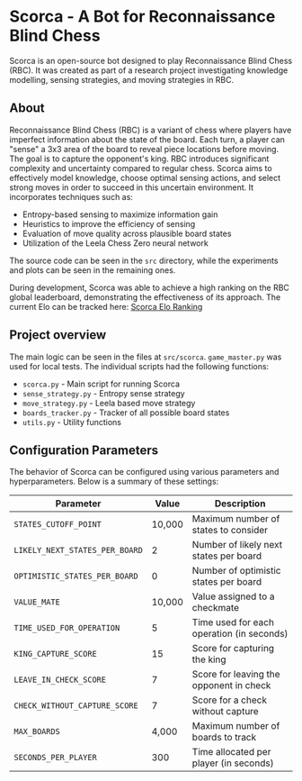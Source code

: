 # Scorca - A Bot for Reconnaissance Blind Chess

Scorca is an open-source bot designed to play Reconnaissance Blind Chess (RBC). It was created as part of a research project investigating knowledge modelling, sensing strategies, and moving strategies in RBC.

## About
Reconnaissance Blind Chess (RBC) is a variant of chess where players have imperfect information about the state of the board. Each turn, a player can "sense" a 3x3 area of the board to reveal piece locations before moving. The goal is to capture the opponent's king. RBC introduces significant complexity and uncertainty compared to regular chess.
Scorca aims to effectively model knowledge, choose optimal sensing actions, and select strong moves in order to succeed in this uncertain environment. It incorporates techniques such as:

- Entropy-based sensing to maximize information gain
- Heuristics to improve the efficiency of sensing
- Evaluation of move quality across plausible board states
- Utilization of the Leela Chess Zero neural network

The source code can be seen in the `src` directory, while the experiments and plots can be seen in the remaining ones.

During development, Scorca was able to achieve a high ranking on the RBC global leaderboard, demonstrating the effectiveness of its approach. The current Elo can be tracked here: [Scorca Elo Ranking](https://rbc.jhuapl.edu/users/48973)

## Project overview
The main logic can be seen in the files at `src/scorca`. `game_master.py` was used for local tests.
The individual scripts had the following functions:
- `scorca.py` - Main script for running Scorca
- `sense_strategy.py` - Entropy sense strategy
- `move_strategy.py` - Leela based move strategy
- `boards_tracker.py` - Tracker of all possible board states
- `utils.py` - Utility functions

## Configuration Parameters

The behavior of Scorca can be configured using various parameters and hyperparameters. Below is a summary of these settings:

| Parameter | Value | Description |
| --------- | ----- | ----------- |
| `STATES_CUTOFF_POINT` | 10,000 | Maximum number of states to consider |
| `LIKELY_NEXT_STATES_PER_BOARD` | 2 | Number of likely next states per board |
| `OPTIMISTIC_STATES_PER_BOARD` | 0 | Number of optimistic states per board |
| `VALUE_MATE` | 10,000 | Value assigned to a checkmate |
| `TIME_USED_FOR_OPERATION` | 5 | Time used for each operation (in seconds) |
| `KING_CAPTURE_SCORE` | 15 | Score for capturing the king |
| `LEAVE_IN_CHECK_SCORE` | 7 | Score for leaving the opponent in check |
| `CHECK_WITHOUT_CAPTURE_SCORE` | 7 | Score for a check without capture |
| `MAX_BOARDS` | 4,000 | Maximum number of boards to track |
| `SECONDS_PER_PLAYER` | 300 | Time allocated per player (in seconds) |

